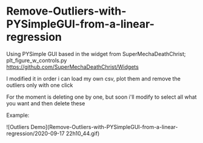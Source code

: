 # Remove-Outliers-with-PYSimpleGUI-from-a-linear-regression

Using PYSimple GUI based in the widget from SuperMechaDeathChrist; plt_figure_w_controls.py https://github.com/SuperMechaDeathChrist/Widgets

I modified it in order i can load my own csv, plot them and remove the outliers only with one click

For the moment is deleting one by one, but soon i'll modify to select all what you want and then delete these

Example:

![Outliers Demo](Remove-Outliers-with-PYSimpleGUI-from-a-linear-regression/2020-09-17 22h10_44.gif)
